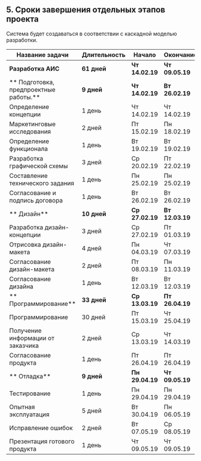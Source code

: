 ## 5. Сроки завершения отдельных этапов проекта

Система будет создаваться в соответствии с каскадной моделью разработки.

| Название задачи | Длительность | Начало | Окончание |
| --- | --- | --- | --- |
| **Разработка АИС** | **61 дней** | **Чт 14.02.19** | **Чт 09.05.19** |
| **   Подготовка, предпроектные работы.** | **9 дней** | **Чт 14.02.19** | **Вт 26.02.19** |
|       Определение концепции | 1 день | Чт 14.02.19 | Чт 14.02.19 |
|       Маркетинговые исследования | 2 дней | Пт 15.02.19 | Пн 18.02.19 |
|       Определение функционала | 1 день | Вт 19.02.19 | Вт 19.02.19 |
|       Разработка графической схемы | 3 дней | Ср 20.02.19 | Пт 22.02.19 |
|       Составление технического задания | 1 день | Пн 25.02.19 | Пн 25.02.19 |
|       Согласование и подпись договора | 1 день | Вт 26.02.19 | Вт 26.02.19 |
| **   Дизайн** | **10 дней** | **Ср 27.02.19** | **Вт 12.03.19** |
|       Разработка дизайн-концепции | 3 дней | Ср 27.02.19 | Пт 01.03.19 |
|       Отрисовка дизайн-макета | 4 дней | Пн 04.03.19 | Чт 07.03.19 |
|       Согласование дизайн-макета | 2 дней | Пт 08.03.19 | Пн 11.03.19 |
|       Согласование дизайна | 1 день | Вт 12.03.19 | Вт 12.03.19 |
| **   Программирование** | **33 дней** | **Ср 13.03.19** | **Пт 26.04.19** |
|       Программирование | 30 дней | Пт 15.03.19 | Чт 25.04.19 |
|       Получение информации от заказчика | 2 дней | Ср 13.03.19 | Чт 14.03.19 |
|       Согласование продукта | 1 день | Пт 26.04.19 | Пт 26.04.19 |
| **   Отладка** | **9 дней** | **Пн 29.04.19** | **Чт 09.05.19** |
|       Тестирование | 1 день | Пн 29.04.19 | Пн 29.04.19 |
|       Опытная эксплуатация | 5 дней | Вт 30.04.19 | Пн 06.05.19 |
|       Исправление ошибок | 2 дней | Вт 07.05.19 | Ср 08.05.19 |
|       Презентация готового продукта | 1 день | Чт 09.05.19 | Чт 09.05.19 |
